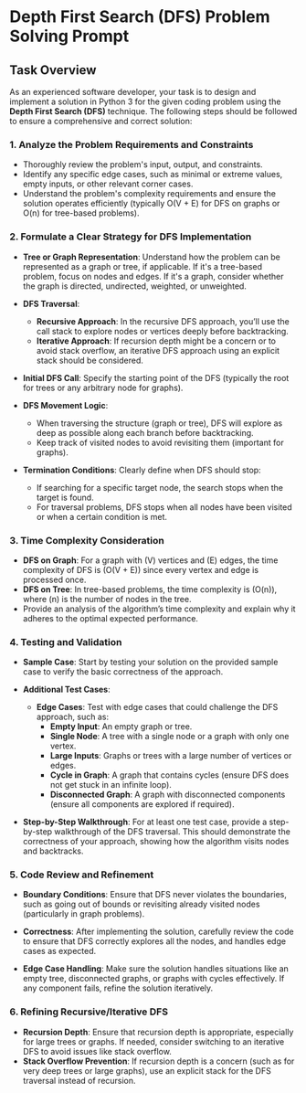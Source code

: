 # Depth First Search (DFS) Problem Solving Prompt

## Task Overview
As an experienced software developer, your task is to design and implement a solution in Python 3 for the given coding problem using the **Depth First Search (DFS)** technique. The following steps should be followed to ensure a comprehensive and correct solution:

### 1. **Analyze the Problem Requirements and Constraints**
   - Thoroughly review the problem's input, output, and constraints.
   - Identify any specific edge cases, such as minimal or extreme values, empty inputs, or other relevant corner cases.
   - Understand the problem's complexity requirements and ensure the solution operates efficiently (typically O(V + E) for DFS on graphs or O(n) for tree-based problems).

### 2. **Formulate a Clear Strategy for DFS Implementation**
   - **Tree or Graph Representation**: Understand how the problem can be represented as a graph or tree, if applicable. If it's a tree-based problem, focus on nodes and edges. If it's a graph, consider whether the graph is directed, undirected, weighted, or unweighted.
   
   - **DFS Traversal**: 
     - **Recursive Approach**: In the recursive DFS approach, you’ll use the call stack to explore nodes or vertices deeply before backtracking.
     - **Iterative Approach**: If recursion depth might be a concern or to avoid stack overflow, an iterative DFS approach using an explicit stack should be considered.
     
   - **Initial DFS Call**: Specify the starting point of the DFS (typically the root for trees or any arbitrary node for graphs).
   
   - **DFS Movement Logic**:
     - When traversing the structure (graph or tree), DFS will explore as deep as possible along each branch before backtracking.
     - Keep track of visited nodes to avoid revisiting them (important for graphs).
     
   - **Termination Conditions**: Clearly define when DFS should stop:
     - If searching for a specific target node, the search stops when the target is found.
     - For traversal problems, DFS stops when all nodes have been visited or when a certain condition is met.

### 3. **Time Complexity Consideration**
   - **DFS on Graph**: For a graph with \(V\) vertices and \(E\) edges, the time complexity of DFS is \(O(V + E)\) since every vertex and edge is processed once.
   - **DFS on Tree**: In tree-based problems, the time complexity is \(O(n)\), where \(n\) is the number of nodes in the tree.
   - Provide an analysis of the algorithm’s time complexity and explain why it adheres to the optimal expected performance.

### 4. **Testing and Validation**
   - **Sample Case**: Start by testing your solution on the provided sample case to verify the basic correctness of the approach.
   
   - **Additional Test Cases**:
     - **Edge Cases**: Test with edge cases that could challenge the DFS approach, such as:
       - **Empty Input**: An empty graph or tree.
       - **Single Node**: A tree with a single node or a graph with only one vertex.
       - **Large Inputs**: Graphs or trees with a large number of vertices or edges.
       - **Cycle in Graph**: A graph that contains cycles (ensure DFS does not get stuck in an infinite loop).
       - **Disconnected Graph**: A graph with disconnected components (ensure all components are explored if required).
   
   - **Step-by-Step Walkthrough**: For at least one test case, provide a step-by-step walkthrough of the DFS traversal. This should demonstrate the correctness of your approach, showing how the algorithm visits nodes and backtracks.

### 5. **Code Review and Refinement**
   - **Boundary Conditions**: Ensure that DFS never violates the boundaries, such as going out of bounds or revisiting already visited nodes (particularly in graph problems).
   
   - **Correctness**: After implementing the solution, carefully review the code to ensure that DFS correctly explores all the nodes, and handles edge cases as expected.
   
   - **Edge Case Handling**: Make sure the solution handles situations like an empty tree, disconnected graphs, or graphs with cycles effectively. If any component fails, refine the solution iteratively.

### 6. **Refining Recursive/Iterative DFS**
   - **Recursion Depth**: Ensure that recursion depth is appropriate, especially for large trees or graphs. If needed, consider switching to an iterative DFS to avoid issues like stack overflow.
   - **Stack Overflow Prevention**: If recursion depth is a concern (such as for very deep trees or large graphs), use an explicit stack for the DFS traversal instead of recursion.

